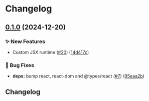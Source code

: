 # Changelog

## [0.1.0](https://github.com/cortexclick/gensx/compare/v0.0.1...v0.1.0) (2024-12-20)


### ✨ New Features

* Custom JSX runtime ([#20](https://github.com/cortexclick/gensx/issues/20)) ([14d417c](https://github.com/cortexclick/gensx/commit/14d417caa57256cc5117b3e707a311d55ea8d564))


### 🐛 Bug Fixes

* **deps:** bump react, react-dom and @types/react ([#7](https://github.com/cortexclick/gensx/issues/7)) ([95eaa2b](https://github.com/cortexclick/gensx/commit/95eaa2b8d8c43720c482412e6ac13ec92e6699ad))

## Changelog
